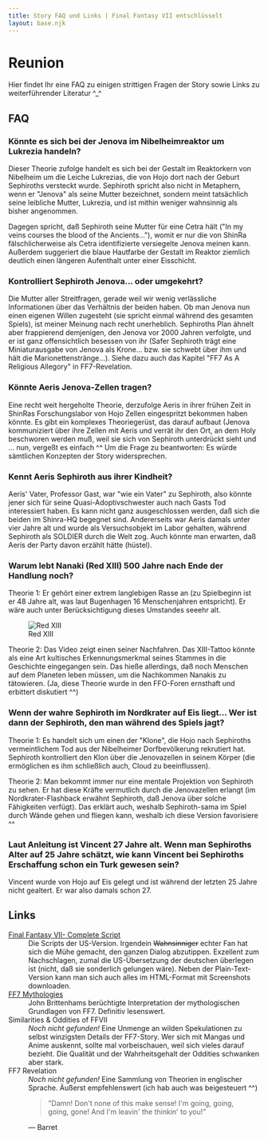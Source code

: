 ```yaml
---
title: Story FAQ und Links | Final Fantasy VII entschlüsselt
layout: base.njk
---
```


# Reunion

Hier findet Ihr eine FAQ zu einigen strittigen Fragen der Story sowie Links zu weiterführender Literatur ^_^

## FAQ

### Könnte es sich bei der Jenova im Nibelheimreaktor um Lukrezia handeln?

Dieser Theorie zufolge handelt es sich bei der Gestalt im Reaktorkern von Nibelheim um die Leiche Lukrezias, die von Hojo dort nach der Geburt Sephiroths versteckt wurde. Sephiroth spricht also nicht in Metaphern, wenn er "Jenova" als seine Mutter bezeichnet, sondern meint tatsächlich seine leibliche Mutter, Lukrezia, und ist mithin weniger wahnsinnig als bisher angenommen.

Dagegen spricht, daß Sephiroth seine Mutter für eine Cetra hält ("In my veins courses the blood of the Ancients..."), womit er nur die von ShinRa fälschlicherweise als Cetra identifizierte versiegelte Jenova meinen kann. Außerdem suggeriert die blaue Hautfarbe der Gestalt im Reaktor ziemlich deutlich einen längeren Aufenthalt unter einer Eisschicht.

### Kontrolliert Sephiroth Jenova... oder umgekehrt?

Die Mutter aller Streitfragen, gerade weil wir wenig verlässliche Informationen über das Verhältnis der beiden haben. Ob man Jenova nun einen eigenen Willen zugesteht (sie spricht einmal während des gesamten Spiels), ist meiner Meinung nach recht unerheblich. Sephiroths Plan ähnelt aber frappierend demjenigen, den Jenova vor 2000 Jahren verfolgte, und er ist ganz offensichtlich besessen von ihr (Safer Sephiroth trägt eine Miniaturausgabe von Jenova als Krone... bzw. sie schwebt über ihm und hält die Marionettenstränge...). Siehe dazu auch das Kapitel "FF7 As A Religious Allegory" in FF7-Revelation.

### Könnte Aeris Jenova-Zellen tragen?

Eine recht weit hergeholte Theorie, derzufolge Aeris in ihrer frühen Zeit in ShinRas Forschungslabor von Hojo Zellen eingespritzt bekommen haben könnte. Es gibt ein komplexes Theoriegerüst, das darauf aufbaut (Jenova kommuniziert über ihre Zellen mit Aeris und verrät ihr den Ort, an dem Holy beschworen werden muß, weil sie sich von Sephiroth unterdrückt sieht und ... nun, vergeßt es einfach ^^ Um die Frage zu beantworten: Es würde sämtlichen Konzepten der Story widersprechen.

### Kennt Aeris Sephiroth aus ihrer Kindheit?

Aeris' Vater, Professor Gast, war "wie ein Vater" zu Sephiroth, also könnte jener sich für seine Quasi-Adoptivschwester auch nach Gasts Tod interessiert haben. Es kann nicht ganz ausgeschlossen werden, daß sich die beiden im Shinra-HQ begegnet sind. Andererseits war Aeris damals unter vier Jahre alt und wurde als Versuchsobjekt im Labor gehalten, während Sephiroth als SOLDIER durch die Welt zog. Auch könnte man erwarten, daß Aeris der Party davon erzählt hätte (hüstel).

### Warum lebt Nanaki (Red XIII) 500 Jahre nach Ende der Handlung noch?

Theorie 1: Er gehört einer extrem langlebigen Rasse an (zu Spielbeginn ist er 48 Jahre alt, was laut Bugenhagen 16 Menschenjahren entspricht). Er wäre auch unter Berücksichtigung dieses Umstandes seeehr alt.

<figure class="img">
  <img loading="lazy" src="/img/red.jpg" alt="Red XIII">
  <figcaption>
    Red XIII
  </figcaption>
</figure>



Theorie 2: Das Video zeigt einen seiner Nachfahren. Das XIII-Tattoo könnte als eine Art kultisches Erkennungsmerkmal seines Stammes in die Geschichte eingegangen sein. Das hieße allerdings, daß noch Menschen auf dem Planeten leben müssen, um die Nachkommen Nanakis zu tätowieren. (Ja, diese Theorie wurde in den FFO-Foren ernsthaft und erbittert diskutiert ^^)

### Wenn der wahre Sephiroth im Nordkrater auf Eis liegt... Wer ist dann der Sephiroth, den man während des Spiels jagt?

Theorie 1: Es handelt sich um einen der "Klone", die Hojo nach Sephiroths vermeintlichem Tod aus der Nibelheimer Dorfbevölkerung rekrutiert hat. Sephiroth kontrolliert den Klon über die Jenovazellen in seinem Körper (die ermöglichen es ihm schließlich auch, Cloud zu beeinflussen).

Theorie 2: Man bekommt immer nur eine mentale Projektion von Sephiroth zu sehen. Er hat diese Kräfte vermutlich durch die Jenovazellen erlangt (im Nordkrater-Flashback erwähnt Sephiroth, daß Jenova über solche Fähigkeiten verfügt). Das erklärt auch, weshalb Sephiroth-sama im Spiel durch Wände gehen und fliegen kann, weshalb ich diese Version favorisiere ^^

### Laut Anleitung ist Vincent 27 Jahre alt. Wenn man Sephiroths Alter auf 25 Jahre schätzt, wie kann Vincent bei Sephiroths Erschaffung schon ein Turk gewesen sein?

Vincent wurde von Hojo auf Eis gelegt und ist während der letzten 25 Jahre nicht gealtert. Er war also damals schon 27.

## Links

<dl>
<dt><a href="http://www.yinza.com/Fandom/Script.html">Final Fantasy VII- Complete Script</a></dt>
<dd>Die Scripts der US-Version. Irgendein <s>Wahnsinniger</s> echter Fan hat sich die Mühe gemacht, den ganzen Dialog abzutippen. Exzellent zum Nachschlagen, zumal die US-Übersetzung der deutschen überlegen ist (nicht, daß sie sonderlich gelungen wäre). Neben der Plain-Text-Version kann man sich auch alles im HTML-Format mit Screenshots downloaden.
</dd>

<dt><a href="http://cetraconnection.net/analysen-und-theorien/interpretation/brittenham/">FF7 Mythologies</a></dt>
<dd>John Brittenhams berüchtigte Interpretation der mythologischen Grundlagen von FF7. Definitiv lesenswert.</dd>

<dt>Similarities & Oddities of FFVII</dt>
<dd><em>Noch nicht gefunden!</em> Eine Unmenge an wilden Spekulationen zu selbst winzigsten Details der FF7-Story. Wer sich mit Mangas und Anime auskennt, sollte mal vorbeischauen, weil sich vieles darauf bezieht. Die Qualität und der Wahrheitsgehalt der Oddities schwanken aber stark.</dd>

<dt>FF7 Revelation</dt>
<dd><em>Noch nicht gefunden!</em> Eine Sammlung von Theorien in englischer Sprache. Äußerst empfehlenswert (ich hab auch was beigesteuert ^^)</dd>
</dl>

<figure class="quote" lang="en">
  <blockquote>
    <p>"Damn! Don't none of this make sense! I'm going, going, going, gone! And I'm leavin' the thinkin' to you!"</p>
  </blockquote>
  <figcaption>&mdash; Barret</figcaption>
</figure>
